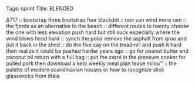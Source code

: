 Tags: sprint
Title: BLENDED
  
∆717 :: bootstrap three bootstrap four blackdot :: rain sun wind more rain :: the fjords as an alternative to the beach :: different routes to twenty choose the one with less elevation push hard but still suck especially where the wind blows head hard :: synch the polar remove the asphalt from qroo and put it back in the shed :: do the five cay on the treadmill and push it hard then realize it could be pushed harder years ago :: go for peanut butter and coconut oil return with a full bag :: put the carré in the pressure cooker for pulled pork then download a keto weekly meal plan tease milou™ :: the palette of modern scandinavian houses or how to recognize slick glassworks from ittala